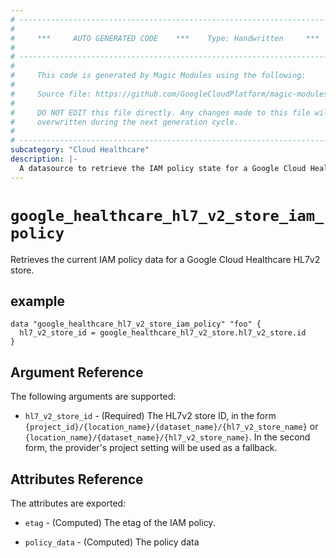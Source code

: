 ```yaml
---
# ----------------------------------------------------------------------------
#
#     ***     AUTO GENERATED CODE    ***    Type: Handwritten     ***
#
# ----------------------------------------------------------------------------
#
#     This code is generated by Magic Modules using the following:
#
#     Source file: https://github.com/GoogleCloudPlatform/magic-modules/tree/main/mmv1/third_party/terraform/website/docs/d/healthcare_hl7_v2_store_iam_policy.html.markdown
#
#     DO NOT EDIT this file directly. Any changes made to this file will be
#     overwritten during the next generation cycle.
#
# ----------------------------------------------------------------------------
subcategory: "Cloud Healthcare"
description: |-
  A datasource to retrieve the IAM policy state for a Google Cloud Healthcare HL7v2 store.
---
```



# `google_healthcare_hl7_v2_store_iam_policy`
Retrieves the current IAM policy data for a Google Cloud Healthcare HL7v2 store.

## example

```hcl
data "google_healthcare_hl7_v2_store_iam_policy" "foo" {
  hl7_v2_store_id = google_healthcare_hl7_v2_store.hl7_v2_store.id
}
```

## Argument Reference

The following arguments are supported:

* `hl7_v2_store_id` - (Required) The HL7v2 store ID, in the form
    `{project_id}/{location_name}/{dataset_name}/{hl7_v2_store_name}` or
    `{location_name}/{dataset_name}/{hl7_v2_store_name}`. In the second form, the provider's
    project setting will be used as a fallback.

## Attributes Reference

The attributes are exported:

* `etag` - (Computed) The etag of the IAM policy.

* `policy_data` - (Computed) The policy data
